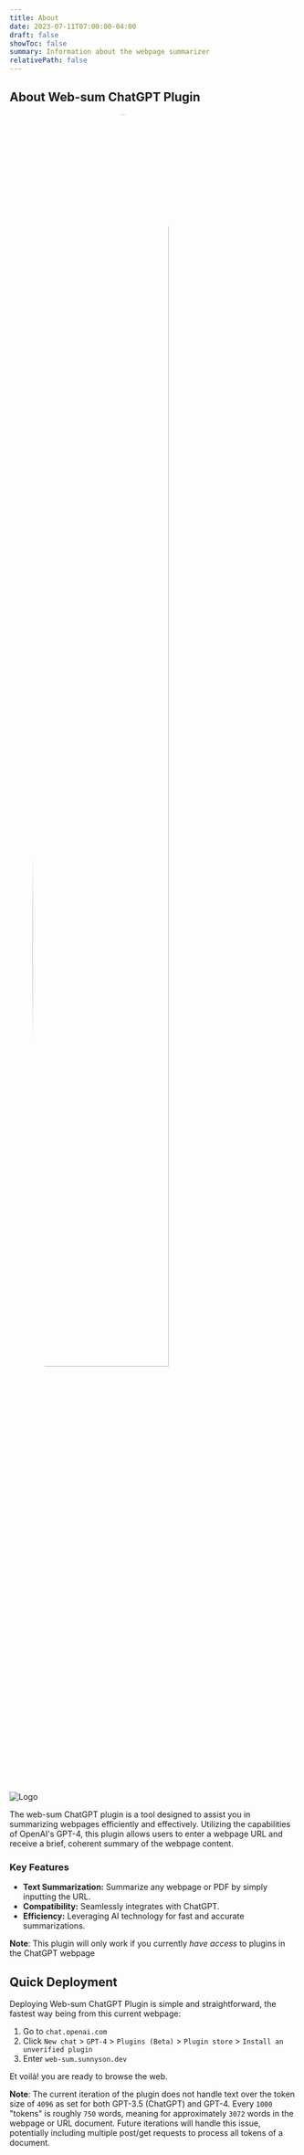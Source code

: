 ```yaml
---
title: About
date: 2023-07-11T07:00:00-04:00
draft: false
showToc: false
summary: Information about the webpage summarizer
relativePath: false
---
```


## About Web-sum ChatGPT Plugin

<figure>
    <img style="border-radius:75%;margin-left:auto;margin-right:auto;" width="75%" src="logo.jpg" alt="Logo">
</figure>

![Logo](logo.png)

The web-sum ChatGPT plugin is a tool designed to assist you in summarizing webpages efficiently and effectively. Utilizing the capabilities of OpenAI's GPT-4, this plugin allows users to enter a webpage URL and receive a brief, coherent summary of the webpage content.

### Key Features

- **Text Summarization:** Summarize any webpage or PDF by simply inputting the URL.
- **Compatibility:** Seamlessly integrates with ChatGPT.
- **Efficiency:** Leveraging AI technology for fast and accurate summarizations.

**Note**: This plugin will only work if you currently *have access* to plugins in the ChatGPT webpage

## Quick Deployment

Deploying Web-sum ChatGPT Plugin is simple and straightforward, the fastest way being from this current webpage:

1. Go to `chat.openai.com`
2. Click `New chat` > `GPT-4` > `Plugins (Beta)` > `Plugin store` > `Install an unverified plugin`
3. Enter `web-sum.sunnyson.dev`

Et voilà! you are ready to browse the web.

**Note**: The current iteration of the plugin does not handle text over the token size of `4096` as set for both GPT-3.5 (ChatGPT) and GPT-4. Every `1000` "tokens" is roughly `750` words, meaning for approximately `3072` words in the webpage or URL document. Future iterations will handle this issue, potentially including multiple post/get requests to process all tokens of a document.